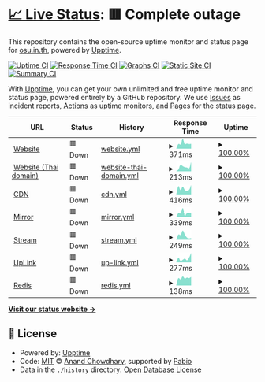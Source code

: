 # [📈 Live Status](https://status.osu.in.th): <!--live status--> **🟥 Complete outage**

This repository contains the open-source uptime monitor and status page for [osu.in.th](https://osu.in.th), powered by [Upptime](https://github.com/upptime/upptime).

[![Uptime CI](https://github.com/osu-in-th/status/workflows/Uptime%20CI/badge.svg)](https://github.com/osu-in-th/status/actions?query=workflow%3A%22Uptime+CI%22)
[![Response Time CI](https://github.com/osu-in-th/status/workflows/Response%20Time%20CI/badge.svg)](https://github.com/osu-in-th/status/actions?query=workflow%3A%22Response+Time+CI%22)
[![Graphs CI](https://github.com/osu-in-th/status/workflows/Graphs%20CI/badge.svg)](https://github.com/osu-in-th/status/actions?query=workflow%3A%22Graphs+CI%22)
[![Static Site CI](https://github.com/osu-in-th/status/workflows/Static%20Site%20CI/badge.svg)](https://github.com/osu-in-th/status/actions?query=workflow%3A%22Static+Site+CI%22)
[![Summary CI](https://github.com/osu-in-th/status/workflows/Summary%20CI/badge.svg)](https://github.com/osu-in-th/status/actions?query=workflow%3A%22Summary+CI%22)

With [Upptime](https://upptime.js.org), you can get your own unlimited and free uptime monitor and status page, powered entirely by a GitHub repository. We use [Issues](https://github.com/osu-in-th/status/issues) as incident reports, [Actions](https://github.com/osu-in-th/status/actions) as uptime monitors, and [Pages](https://status.osu.in.th) for the status page.

<!--start: status pages-->
<!-- This summary is generated by Upptime (https://github.com/upptime/upptime) -->
<!-- Do not edit this manually, your changes will be overwritten -->
<!-- prettier-ignore -->
| URL | Status | History | Response Time | Uptime |
| --- | ------ | ------- | ------------- | ------ |
| <img alt="" src="https://icons.duckduckgo.com/ip3/osu.in.th.ico" height="13"> [Website](https://osu.in.th) | 🟥 Down | [website.yml](https://github.com/osu-in-th/status/commits/HEAD/history/website.yml) | <details><summary><img alt="Response time graph" src="./graphs/website/response-time-week.png" height="20"> 371ms</summary><br><a href="https://status.osu.in.th/history/website"><img alt="Response time 1616" src="https://img.shields.io/endpoint?url=https%3A%2F%2Fraw.githubusercontent.com%2Fosu-in-th%2Fstatus%2FHEAD%2Fapi%2Fwebsite%2Fresponse-time.json"></a><br><a href="https://status.osu.in.th/history/website"><img alt="24-hour response time 335" src="https://img.shields.io/endpoint?url=https%3A%2F%2Fraw.githubusercontent.com%2Fosu-in-th%2Fstatus%2FHEAD%2Fapi%2Fwebsite%2Fresponse-time-day.json"></a><br><a href="https://status.osu.in.th/history/website"><img alt="7-day response time 371" src="https://img.shields.io/endpoint?url=https%3A%2F%2Fraw.githubusercontent.com%2Fosu-in-th%2Fstatus%2FHEAD%2Fapi%2Fwebsite%2Fresponse-time-week.json"></a><br><a href="https://status.osu.in.th/history/website"><img alt="30-day response time 1096" src="https://img.shields.io/endpoint?url=https%3A%2F%2Fraw.githubusercontent.com%2Fosu-in-th%2Fstatus%2FHEAD%2Fapi%2Fwebsite%2Fresponse-time-month.json"></a><br><a href="https://status.osu.in.th/history/website"><img alt="1-year response time 1616" src="https://img.shields.io/endpoint?url=https%3A%2F%2Fraw.githubusercontent.com%2Fosu-in-th%2Fstatus%2FHEAD%2Fapi%2Fwebsite%2Fresponse-time-year.json"></a></details> | <details><summary><a href="https://status.osu.in.th/history/website">100.00%</a></summary><a href="https://status.osu.in.th/history/website"><img alt="All-time uptime 100.00%" src="https://img.shields.io/endpoint?url=https%3A%2F%2Fraw.githubusercontent.com%2Fosu-in-th%2Fstatus%2FHEAD%2Fapi%2Fwebsite%2Fuptime.json"></a><br><a href="https://status.osu.in.th/history/website"><img alt="24-hour uptime 100.00%" src="https://img.shields.io/endpoint?url=https%3A%2F%2Fraw.githubusercontent.com%2Fosu-in-th%2Fstatus%2FHEAD%2Fapi%2Fwebsite%2Fuptime-day.json"></a><br><a href="https://status.osu.in.th/history/website"><img alt="7-day uptime 100.00%" src="https://img.shields.io/endpoint?url=https%3A%2F%2Fraw.githubusercontent.com%2Fosu-in-th%2Fstatus%2FHEAD%2Fapi%2Fwebsite%2Fuptime-week.json"></a><br><a href="https://status.osu.in.th/history/website"><img alt="30-day uptime 100.00%" src="https://img.shields.io/endpoint?url=https%3A%2F%2Fraw.githubusercontent.com%2Fosu-in-th%2Fstatus%2FHEAD%2Fapi%2Fwebsite%2Fuptime-month.json"></a><br><a href="https://status.osu.in.th/history/website"><img alt="1-year uptime 100.00%" src="https://img.shields.io/endpoint?url=https%3A%2F%2Fraw.githubusercontent.com%2Fosu-in-th%2Fstatus%2FHEAD%2Fapi%2Fwebsite%2Fuptime-year.json"></a></details>
| <img alt="" src="https://icons.duckduckgo.com/ip3/xn--73cf8ayb.xn--o3cw4h.ico" height="13"> [Website (Thai domain)](https://โอสุ.ไทย) | 🟥 Down | [website-thai-domain.yml](https://github.com/osu-in-th/status/commits/HEAD/history/website-thai-domain.yml) | <details><summary><img alt="Response time graph" src="./graphs/website-thai-domain/response-time-week.png" height="20"> 213ms</summary><br><a href="https://status.osu.in.th/history/website-thai-domain"><img alt="Response time 1184" src="https://img.shields.io/endpoint?url=https%3A%2F%2Fraw.githubusercontent.com%2Fosu-in-th%2Fstatus%2FHEAD%2Fapi%2Fwebsite-thai-domain%2Fresponse-time.json"></a><br><a href="https://status.osu.in.th/history/website-thai-domain"><img alt="24-hour response time 413" src="https://img.shields.io/endpoint?url=https%3A%2F%2Fraw.githubusercontent.com%2Fosu-in-th%2Fstatus%2FHEAD%2Fapi%2Fwebsite-thai-domain%2Fresponse-time-day.json"></a><br><a href="https://status.osu.in.th/history/website-thai-domain"><img alt="7-day response time 213" src="https://img.shields.io/endpoint?url=https%3A%2F%2Fraw.githubusercontent.com%2Fosu-in-th%2Fstatus%2FHEAD%2Fapi%2Fwebsite-thai-domain%2Fresponse-time-week.json"></a><br><a href="https://status.osu.in.th/history/website-thai-domain"><img alt="30-day response time 493" src="https://img.shields.io/endpoint?url=https%3A%2F%2Fraw.githubusercontent.com%2Fosu-in-th%2Fstatus%2FHEAD%2Fapi%2Fwebsite-thai-domain%2Fresponse-time-month.json"></a><br><a href="https://status.osu.in.th/history/website-thai-domain"><img alt="1-year response time 1184" src="https://img.shields.io/endpoint?url=https%3A%2F%2Fraw.githubusercontent.com%2Fosu-in-th%2Fstatus%2FHEAD%2Fapi%2Fwebsite-thai-domain%2Fresponse-time-year.json"></a></details> | <details><summary><a href="https://status.osu.in.th/history/website-thai-domain">100.00%</a></summary><a href="https://status.osu.in.th/history/website-thai-domain"><img alt="All-time uptime 100.00%" src="https://img.shields.io/endpoint?url=https%3A%2F%2Fraw.githubusercontent.com%2Fosu-in-th%2Fstatus%2FHEAD%2Fapi%2Fwebsite-thai-domain%2Fuptime.json"></a><br><a href="https://status.osu.in.th/history/website-thai-domain"><img alt="24-hour uptime 100.00%" src="https://img.shields.io/endpoint?url=https%3A%2F%2Fraw.githubusercontent.com%2Fosu-in-th%2Fstatus%2FHEAD%2Fapi%2Fwebsite-thai-domain%2Fuptime-day.json"></a><br><a href="https://status.osu.in.th/history/website-thai-domain"><img alt="7-day uptime 100.00%" src="https://img.shields.io/endpoint?url=https%3A%2F%2Fraw.githubusercontent.com%2Fosu-in-th%2Fstatus%2FHEAD%2Fapi%2Fwebsite-thai-domain%2Fuptime-week.json"></a><br><a href="https://status.osu.in.th/history/website-thai-domain"><img alt="30-day uptime 100.00%" src="https://img.shields.io/endpoint?url=https%3A%2F%2Fraw.githubusercontent.com%2Fosu-in-th%2Fstatus%2FHEAD%2Fapi%2Fwebsite-thai-domain%2Fuptime-month.json"></a><br><a href="https://status.osu.in.th/history/website-thai-domain"><img alt="1-year uptime 100.00%" src="https://img.shields.io/endpoint?url=https%3A%2F%2Fraw.githubusercontent.com%2Fosu-in-th%2Fstatus%2FHEAD%2Fapi%2Fwebsite-thai-domain%2Fuptime-year.json"></a></details>
| <img alt="" src="https://icons.duckduckgo.com/ip3/static.osu.in.th.ico" height="13"> [CDN](https://static.osu.in.th/index.html) | 🟥 Down | [cdn.yml](https://github.com/osu-in-th/status/commits/HEAD/history/cdn.yml) | <details><summary><img alt="Response time graph" src="./graphs/cdn/response-time-week.png" height="20"> 416ms</summary><br><a href="https://status.osu.in.th/history/cdn"><img alt="Response time 1186" src="https://img.shields.io/endpoint?url=https%3A%2F%2Fraw.githubusercontent.com%2Fosu-in-th%2Fstatus%2FHEAD%2Fapi%2Fcdn%2Fresponse-time.json"></a><br><a href="https://status.osu.in.th/history/cdn"><img alt="24-hour response time 652" src="https://img.shields.io/endpoint?url=https%3A%2F%2Fraw.githubusercontent.com%2Fosu-in-th%2Fstatus%2FHEAD%2Fapi%2Fcdn%2Fresponse-time-day.json"></a><br><a href="https://status.osu.in.th/history/cdn"><img alt="7-day response time 416" src="https://img.shields.io/endpoint?url=https%3A%2F%2Fraw.githubusercontent.com%2Fosu-in-th%2Fstatus%2FHEAD%2Fapi%2Fcdn%2Fresponse-time-week.json"></a><br><a href="https://status.osu.in.th/history/cdn"><img alt="30-day response time 499" src="https://img.shields.io/endpoint?url=https%3A%2F%2Fraw.githubusercontent.com%2Fosu-in-th%2Fstatus%2FHEAD%2Fapi%2Fcdn%2Fresponse-time-month.json"></a><br><a href="https://status.osu.in.th/history/cdn"><img alt="1-year response time 1186" src="https://img.shields.io/endpoint?url=https%3A%2F%2Fraw.githubusercontent.com%2Fosu-in-th%2Fstatus%2FHEAD%2Fapi%2Fcdn%2Fresponse-time-year.json"></a></details> | <details><summary><a href="https://status.osu.in.th/history/cdn">100.00%</a></summary><a href="https://status.osu.in.th/history/cdn"><img alt="All-time uptime 100.00%" src="https://img.shields.io/endpoint?url=https%3A%2F%2Fraw.githubusercontent.com%2Fosu-in-th%2Fstatus%2FHEAD%2Fapi%2Fcdn%2Fuptime.json"></a><br><a href="https://status.osu.in.th/history/cdn"><img alt="24-hour uptime 100.00%" src="https://img.shields.io/endpoint?url=https%3A%2F%2Fraw.githubusercontent.com%2Fosu-in-th%2Fstatus%2FHEAD%2Fapi%2Fcdn%2Fuptime-day.json"></a><br><a href="https://status.osu.in.th/history/cdn"><img alt="7-day uptime 100.00%" src="https://img.shields.io/endpoint?url=https%3A%2F%2Fraw.githubusercontent.com%2Fosu-in-th%2Fstatus%2FHEAD%2Fapi%2Fcdn%2Fuptime-week.json"></a><br><a href="https://status.osu.in.th/history/cdn"><img alt="30-day uptime 100.00%" src="https://img.shields.io/endpoint?url=https%3A%2F%2Fraw.githubusercontent.com%2Fosu-in-th%2Fstatus%2FHEAD%2Fapi%2Fcdn%2Fuptime-month.json"></a><br><a href="https://status.osu.in.th/history/cdn"><img alt="1-year uptime 100.00%" src="https://img.shields.io/endpoint?url=https%3A%2F%2Fraw.githubusercontent.com%2Fosu-in-th%2Fstatus%2FHEAD%2Fapi%2Fcdn%2Fuptime-year.json"></a></details>
| <img alt="" src="https://icons.duckduckgo.com/ip3/mirror.osu.in.th.ico" height="13"> [Mirror](https://mirror.osu.in.th) | 🟥 Down | [mirror.yml](https://github.com/osu-in-th/status/commits/HEAD/history/mirror.yml) | <details><summary><img alt="Response time graph" src="./graphs/mirror/response-time-week.png" height="20"> 339ms</summary><br><a href="https://status.osu.in.th/history/mirror"><img alt="Response time 1260" src="https://img.shields.io/endpoint?url=https%3A%2F%2Fraw.githubusercontent.com%2Fosu-in-th%2Fstatus%2FHEAD%2Fapi%2Fmirror%2Fresponse-time.json"></a><br><a href="https://status.osu.in.th/history/mirror"><img alt="24-hour response time 345" src="https://img.shields.io/endpoint?url=https%3A%2F%2Fraw.githubusercontent.com%2Fosu-in-th%2Fstatus%2FHEAD%2Fapi%2Fmirror%2Fresponse-time-day.json"></a><br><a href="https://status.osu.in.th/history/mirror"><img alt="7-day response time 339" src="https://img.shields.io/endpoint?url=https%3A%2F%2Fraw.githubusercontent.com%2Fosu-in-th%2Fstatus%2FHEAD%2Fapi%2Fmirror%2Fresponse-time-week.json"></a><br><a href="https://status.osu.in.th/history/mirror"><img alt="30-day response time 619" src="https://img.shields.io/endpoint?url=https%3A%2F%2Fraw.githubusercontent.com%2Fosu-in-th%2Fstatus%2FHEAD%2Fapi%2Fmirror%2Fresponse-time-month.json"></a><br><a href="https://status.osu.in.th/history/mirror"><img alt="1-year response time 1260" src="https://img.shields.io/endpoint?url=https%3A%2F%2Fraw.githubusercontent.com%2Fosu-in-th%2Fstatus%2FHEAD%2Fapi%2Fmirror%2Fresponse-time-year.json"></a></details> | <details><summary><a href="https://status.osu.in.th/history/mirror">100.00%</a></summary><a href="https://status.osu.in.th/history/mirror"><img alt="All-time uptime 100.00%" src="https://img.shields.io/endpoint?url=https%3A%2F%2Fraw.githubusercontent.com%2Fosu-in-th%2Fstatus%2FHEAD%2Fapi%2Fmirror%2Fuptime.json"></a><br><a href="https://status.osu.in.th/history/mirror"><img alt="24-hour uptime 100.00%" src="https://img.shields.io/endpoint?url=https%3A%2F%2Fraw.githubusercontent.com%2Fosu-in-th%2Fstatus%2FHEAD%2Fapi%2Fmirror%2Fuptime-day.json"></a><br><a href="https://status.osu.in.th/history/mirror"><img alt="7-day uptime 100.00%" src="https://img.shields.io/endpoint?url=https%3A%2F%2Fraw.githubusercontent.com%2Fosu-in-th%2Fstatus%2FHEAD%2Fapi%2Fmirror%2Fuptime-week.json"></a><br><a href="https://status.osu.in.th/history/mirror"><img alt="30-day uptime 100.00%" src="https://img.shields.io/endpoint?url=https%3A%2F%2Fraw.githubusercontent.com%2Fosu-in-th%2Fstatus%2FHEAD%2Fapi%2Fmirror%2Fuptime-month.json"></a><br><a href="https://status.osu.in.th/history/mirror"><img alt="1-year uptime 100.00%" src="https://img.shields.io/endpoint?url=https%3A%2F%2Fraw.githubusercontent.com%2Fosu-in-th%2Fstatus%2FHEAD%2Fapi%2Fmirror%2Fuptime-year.json"></a></details>
| <img alt="" src="https://icons.duckduckgo.com/ip3/stream.osu.in.th.ico" height="13"> [Stream](https://stream.osu.in.th) | 🟥 Down | [stream.yml](https://github.com/osu-in-th/status/commits/HEAD/history/stream.yml) | <details><summary><img alt="Response time graph" src="./graphs/stream/response-time-week.png" height="20"> 249ms</summary><br><a href="https://status.osu.in.th/history/stream"><img alt="Response time 1244" src="https://img.shields.io/endpoint?url=https%3A%2F%2Fraw.githubusercontent.com%2Fosu-in-th%2Fstatus%2FHEAD%2Fapi%2Fstream%2Fresponse-time.json"></a><br><a href="https://status.osu.in.th/history/stream"><img alt="24-hour response time 99" src="https://img.shields.io/endpoint?url=https%3A%2F%2Fraw.githubusercontent.com%2Fosu-in-th%2Fstatus%2FHEAD%2Fapi%2Fstream%2Fresponse-time-day.json"></a><br><a href="https://status.osu.in.th/history/stream"><img alt="7-day response time 249" src="https://img.shields.io/endpoint?url=https%3A%2F%2Fraw.githubusercontent.com%2Fosu-in-th%2Fstatus%2FHEAD%2Fapi%2Fstream%2Fresponse-time-week.json"></a><br><a href="https://status.osu.in.th/history/stream"><img alt="30-day response time 493" src="https://img.shields.io/endpoint?url=https%3A%2F%2Fraw.githubusercontent.com%2Fosu-in-th%2Fstatus%2FHEAD%2Fapi%2Fstream%2Fresponse-time-month.json"></a><br><a href="https://status.osu.in.th/history/stream"><img alt="1-year response time 1244" src="https://img.shields.io/endpoint?url=https%3A%2F%2Fraw.githubusercontent.com%2Fosu-in-th%2Fstatus%2FHEAD%2Fapi%2Fstream%2Fresponse-time-year.json"></a></details> | <details><summary><a href="https://status.osu.in.th/history/stream">100.00%</a></summary><a href="https://status.osu.in.th/history/stream"><img alt="All-time uptime 100.00%" src="https://img.shields.io/endpoint?url=https%3A%2F%2Fraw.githubusercontent.com%2Fosu-in-th%2Fstatus%2FHEAD%2Fapi%2Fstream%2Fuptime.json"></a><br><a href="https://status.osu.in.th/history/stream"><img alt="24-hour uptime 100.00%" src="https://img.shields.io/endpoint?url=https%3A%2F%2Fraw.githubusercontent.com%2Fosu-in-th%2Fstatus%2FHEAD%2Fapi%2Fstream%2Fuptime-day.json"></a><br><a href="https://status.osu.in.th/history/stream"><img alt="7-day uptime 100.00%" src="https://img.shields.io/endpoint?url=https%3A%2F%2Fraw.githubusercontent.com%2Fosu-in-th%2Fstatus%2FHEAD%2Fapi%2Fstream%2Fuptime-week.json"></a><br><a href="https://status.osu.in.th/history/stream"><img alt="30-day uptime 100.00%" src="https://img.shields.io/endpoint?url=https%3A%2F%2Fraw.githubusercontent.com%2Fosu-in-th%2Fstatus%2FHEAD%2Fapi%2Fstream%2Fuptime-month.json"></a><br><a href="https://status.osu.in.th/history/stream"><img alt="1-year uptime 100.00%" src="https://img.shields.io/endpoint?url=https%3A%2F%2Fraw.githubusercontent.com%2Fosu-in-th%2Fstatus%2FHEAD%2Fapi%2Fstream%2Fuptime-year.json"></a></details>
| <img alt="" src="https://icons.duckduckgo.com/ip3/uplink.osu.in.th.ico" height="13"> [UpLink](https://uplink.osu.in.th) | 🟥 Down | [up-link.yml](https://github.com/osu-in-th/status/commits/HEAD/history/up-link.yml) | <details><summary><img alt="Response time graph" src="./graphs/up-link/response-time-week.png" height="20"> 277ms</summary><br><a href="https://status.osu.in.th/history/up-link"><img alt="Response time 1161" src="https://img.shields.io/endpoint?url=https%3A%2F%2Fraw.githubusercontent.com%2Fosu-in-th%2Fstatus%2FHEAD%2Fapi%2Fup-link%2Fresponse-time.json"></a><br><a href="https://status.osu.in.th/history/up-link"><img alt="24-hour response time 654" src="https://img.shields.io/endpoint?url=https%3A%2F%2Fraw.githubusercontent.com%2Fosu-in-th%2Fstatus%2FHEAD%2Fapi%2Fup-link%2Fresponse-time-day.json"></a><br><a href="https://status.osu.in.th/history/up-link"><img alt="7-day response time 277" src="https://img.shields.io/endpoint?url=https%3A%2F%2Fraw.githubusercontent.com%2Fosu-in-th%2Fstatus%2FHEAD%2Fapi%2Fup-link%2Fresponse-time-week.json"></a><br><a href="https://status.osu.in.th/history/up-link"><img alt="30-day response time 414" src="https://img.shields.io/endpoint?url=https%3A%2F%2Fraw.githubusercontent.com%2Fosu-in-th%2Fstatus%2FHEAD%2Fapi%2Fup-link%2Fresponse-time-month.json"></a><br><a href="https://status.osu.in.th/history/up-link"><img alt="1-year response time 1161" src="https://img.shields.io/endpoint?url=https%3A%2F%2Fraw.githubusercontent.com%2Fosu-in-th%2Fstatus%2FHEAD%2Fapi%2Fup-link%2Fresponse-time-year.json"></a></details> | <details><summary><a href="https://status.osu.in.th/history/up-link">100.00%</a></summary><a href="https://status.osu.in.th/history/up-link"><img alt="All-time uptime 100.00%" src="https://img.shields.io/endpoint?url=https%3A%2F%2Fraw.githubusercontent.com%2Fosu-in-th%2Fstatus%2FHEAD%2Fapi%2Fup-link%2Fuptime.json"></a><br><a href="https://status.osu.in.th/history/up-link"><img alt="24-hour uptime 100.00%" src="https://img.shields.io/endpoint?url=https%3A%2F%2Fraw.githubusercontent.com%2Fosu-in-th%2Fstatus%2FHEAD%2Fapi%2Fup-link%2Fuptime-day.json"></a><br><a href="https://status.osu.in.th/history/up-link"><img alt="7-day uptime 100.00%" src="https://img.shields.io/endpoint?url=https%3A%2F%2Fraw.githubusercontent.com%2Fosu-in-th%2Fstatus%2FHEAD%2Fapi%2Fup-link%2Fuptime-week.json"></a><br><a href="https://status.osu.in.th/history/up-link"><img alt="30-day uptime 100.00%" src="https://img.shields.io/endpoint?url=https%3A%2F%2Fraw.githubusercontent.com%2Fosu-in-th%2Fstatus%2FHEAD%2Fapi%2Fup-link%2Fuptime-month.json"></a><br><a href="https://status.osu.in.th/history/up-link"><img alt="1-year uptime 100.00%" src="https://img.shields.io/endpoint?url=https%3A%2F%2Fraw.githubusercontent.com%2Fosu-in-th%2Fstatus%2FHEAD%2Fapi%2Fup-link%2Fuptime-year.json"></a></details>
| <img alt="" src="https://icons.duckduckgo.com/ip3/ping.ponlponl123.com.ico" height="13"> [Redis](https://ping.ponlponl123.com/redis) | 🟥 Down | [redis.yml](https://github.com/osu-in-th/status/commits/HEAD/history/redis.yml) | <details><summary><img alt="Response time graph" src="./graphs/redis/response-time-week.png" height="20"> 138ms</summary><br><a href="https://status.osu.in.th/history/redis"><img alt="Response time 1310" src="https://img.shields.io/endpoint?url=https%3A%2F%2Fraw.githubusercontent.com%2Fosu-in-th%2Fstatus%2FHEAD%2Fapi%2Fredis%2Fresponse-time.json"></a><br><a href="https://status.osu.in.th/history/redis"><img alt="24-hour response time 155" src="https://img.shields.io/endpoint?url=https%3A%2F%2Fraw.githubusercontent.com%2Fosu-in-th%2Fstatus%2FHEAD%2Fapi%2Fredis%2Fresponse-time-day.json"></a><br><a href="https://status.osu.in.th/history/redis"><img alt="7-day response time 138" src="https://img.shields.io/endpoint?url=https%3A%2F%2Fraw.githubusercontent.com%2Fosu-in-th%2Fstatus%2FHEAD%2Fapi%2Fredis%2Fresponse-time-week.json"></a><br><a href="https://status.osu.in.th/history/redis"><img alt="30-day response time 1705" src="https://img.shields.io/endpoint?url=https%3A%2F%2Fraw.githubusercontent.com%2Fosu-in-th%2Fstatus%2FHEAD%2Fapi%2Fredis%2Fresponse-time-month.json"></a><br><a href="https://status.osu.in.th/history/redis"><img alt="1-year response time 1310" src="https://img.shields.io/endpoint?url=https%3A%2F%2Fraw.githubusercontent.com%2Fosu-in-th%2Fstatus%2FHEAD%2Fapi%2Fredis%2Fresponse-time-year.json"></a></details> | <details><summary><a href="https://status.osu.in.th/history/redis">100.00%</a></summary><a href="https://status.osu.in.th/history/redis"><img alt="All-time uptime 100.00%" src="https://img.shields.io/endpoint?url=https%3A%2F%2Fraw.githubusercontent.com%2Fosu-in-th%2Fstatus%2FHEAD%2Fapi%2Fredis%2Fuptime.json"></a><br><a href="https://status.osu.in.th/history/redis"><img alt="24-hour uptime 100.00%" src="https://img.shields.io/endpoint?url=https%3A%2F%2Fraw.githubusercontent.com%2Fosu-in-th%2Fstatus%2FHEAD%2Fapi%2Fredis%2Fuptime-day.json"></a><br><a href="https://status.osu.in.th/history/redis"><img alt="7-day uptime 100.00%" src="https://img.shields.io/endpoint?url=https%3A%2F%2Fraw.githubusercontent.com%2Fosu-in-th%2Fstatus%2FHEAD%2Fapi%2Fredis%2Fuptime-week.json"></a><br><a href="https://status.osu.in.th/history/redis"><img alt="30-day uptime 100.00%" src="https://img.shields.io/endpoint?url=https%3A%2F%2Fraw.githubusercontent.com%2Fosu-in-th%2Fstatus%2FHEAD%2Fapi%2Fredis%2Fuptime-month.json"></a><br><a href="https://status.osu.in.th/history/redis"><img alt="1-year uptime 100.00%" src="https://img.shields.io/endpoint?url=https%3A%2F%2Fraw.githubusercontent.com%2Fosu-in-th%2Fstatus%2FHEAD%2Fapi%2Fredis%2Fuptime-year.json"></a></details>

<!--end: status pages-->

[**Visit our status website →**](https://status.osu.in.th)

## 📄 License

- Powered by: [Upptime](https://github.com/upptime/upptime)
- Code: [MIT](./LICENSE) © [Anand Chowdhary](https://anandchowdhary.com), supported by [Pabio](https://pabio.com)
- Data in the `./history` directory: [Open Database License](https://opendatacommons.org/licenses/odbl/1-0/)
